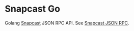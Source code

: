 # Snapcast Go
Golang [Snapcast](https://github.com/badaix/snapcast) JSON RPC API. See [Snapcast JSON RPC](https://github.com/badaix/snapcast/blob/develop/doc/json_rpc_api/control.md).

